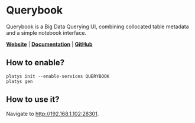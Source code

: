 # Querybook

Querybook is a Big Data Querying UI, combining collocated table metadata and a simple notebook interface. 

**[Website](https://www.querybook.org/)** | **[Documentation](https://www.querybook.org/docs/)** | **[GitHub](https://github.com/pinterest/querybook)** 

## How to enable?

```
platys init --enable-services QUERYBOOK
platys gen
```

## How to use it?

Navigate to <http://192.168.1.102:28301>. 